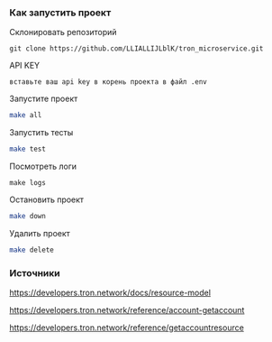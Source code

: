 ### Как запустить проект

Склонировать репозиторий
```
git clone https://github.com/LLIALLIJLblK/tron_microservice.git
```
API KEY
```
вставьте ваш api key в корень проекта в файл .env
```
Запустите проект
```bash
make all
```
Запустить тесты
```bash
make test
```
Посмотреть логи
```
make logs
```
Остановить проект
```bash
make down
```
Удалить проект
```bash
make delete
```
### Источники

https://developers.tron.network/docs/resource-model

https://developers.tron.network/reference/account-getaccount

https://developers.tron.network/reference/getaccountresource


